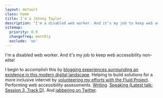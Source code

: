 ```yaml
---
layout: default
class: home
title: I'm a Johnny Taylor
description: "I'm a disabled web worker. And it's my job to keep web accessibility non-elite!"
sitemap:
  priority: 0.9
  changefreq: monthly
  exclude: 'no'
---
```


<p class="intro">I'm a disabled web worker. And it's my job to keep web accessibility non-elite!</p>

I begin to accomplish this by [blogging experiences surrounding an existence in this modern digital landscape](https://abledaccess.com). Helping to build solutions for a more inclusive internet by [volunteering my efforts with the Fluid Project](http://fluidproject.org). Performing web accessibility assessments. [Writing](http://simplyaccessible.com/article/being-disabled-can-be-lame/). [Speaking (Latest talk: Session 3, Track D)](http://accessibilitycampto.org/schedule.php#pm1). And [jabbering on Twitter](https://twitter.com/abledaccess).